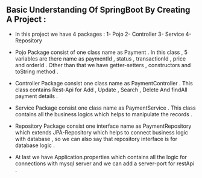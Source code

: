 ## Basic Understanding Of SpringBoot By Creating A Project :

- In this project we have 4 packages :
  1- Pojo
  2- Controller
  3- Service
  4- Repository
   
- Pojo Package consist of one class name as Payment . In this class , 5 variables are there name as paymentId , status , transactionId , price and orderId . Other than that we have getter-setters , constructors and toString method .

- Controller Package consist one class name as PaymentController . This class contains Rest-Api for Add , Update , Search , Delete And findAll payment details .

- Service Package consist one class name as PaymentService . This class contains all the business logics which helps to manipulate the records . 

- Repository Package consist one interface name as PaymentRepository which extends JPA-Repository which helps to connect business logic with database , so we can also say that repository interface is for database logic .

- At last we have Application.properties which contains all the logic for connections with mysql server and we can add a server-port for restApi .
